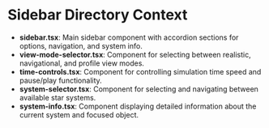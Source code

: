# Sidebar Directory Context

- **sidebar.tsx**: Main sidebar component with accordion sections for options, navigation, and system info.
- **view-mode-selector.tsx**: Component for selecting between realistic, navigational, and profile view modes.
- **time-controls.tsx**: Component for controlling simulation time speed and pause/play functionality.
- **system-selector.tsx**: Component for selecting and navigating between available star systems.
- **system-info.tsx**: Component displaying detailed information about the current system and focused object.

